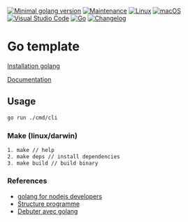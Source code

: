 [![Minimal golang version](https://img.shields.io/static/v1?label=go&message=%3E=1.19.5&color)](https://go.dev/doc/devel/release)
[![Maintenance](https://img.shields.io/badge/Maintained%3F-yes-green.svg)](https://GitHub.com/stephen-shopopop/go-template/graphs/commit-activity)
[![Linux](https://svgshare.com/i/Zhy.svg)](https://svgshare.com/i/Zhy.svg)
[![macOS](https://svgshare.com/i/ZjP.svg)](https://svgshare.com/i/ZjP.svg)
[![Visual Studio Code](https://img.shields.io/badge/--007ACC?logo=visual%20studio%20code&logoColor=ffffff)](https://code.visualstudio.com/)
[![Go](https://github.com/stephen-shopopop/go-template/actions/workflows/go.yml/badge.svg)](https://github.com/stephen-shopopop/go-template/actions/workflows/go.yml)
[![Changelog](https://github.com/stephen-shopopop/go-template/actions/workflows/release.yml/badge.svg)](https://github.com/stephen-shopopop/go-template/actions/workflows/release.yml)

# Go template

[Installation golang](https://go.dev/doc/install)

[Documentation](https://go.dev/doc/)

## Usage

```bash
go run ./cmd/cli
```

### Make (linux/darwin)

```bash
1. make // help
2. make deps // install dependencies
3. make build // build binary
```

### References

- [golang for nodejs developers](https://github.com/miguelmota/golang-for-nodejs-developers)
- [Structure programme](https://blog.otso.fr/2020-10-11-organisation-projet-go-standard)
- [Debuter avec golang](https://www.youtube.com/c/getCodingKnowledge/videos)
